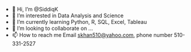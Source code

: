 - 👋 Hi, I’m @SiddiqK
- 👀 I’m interested in Data Analysis and Science
- 🌱 I’m currently learning Python, R, SQL, Excel, Tableau 
- 💞️ I’m looking to collaborate on ...
- 📫 How to reach me Email skhan510@yahoo.com, phone number 510-331-2527

<!---
siddiq93/siddiq93 is a ✨ special ✨ repository because its `README.md` (this file) appears on your GitHub profile.
You can click the Preview link to take a look at your changes.
--->

